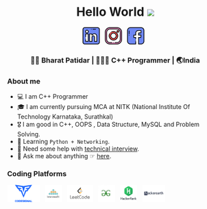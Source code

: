 <div align="center">
  <h1> Hello World <img src="https://media.giphy.com/media/hvRJCLFzcasrR4ia7z/giphy.gif" width="25px"></h1>
</div>

<p align='center'>
<a href="https://www.linkedin.com/in/bharat-patidar-203445197/"><img height="40" src="https://raw.githubusercontent.com/BHARAT0M/BHARAT0M/master/icons/linkedin.png?raw=true"></a>&nbsp;&nbsp;
<a href="https://instagram.com/b_badiya08"><img height="40" src="https://raw.githubusercontent.com/BHARAT0M/BHARAT0M/master/icons/instagram.png?raw=true"></a>&nbsp;&nbsp;
<a href="https://www.facebook.com/bharatbadiya.patidar"><img height="40" src="https://raw.githubusercontent.com/BHARAT0M/BHARAT0M/master/icons/facebook.png?raw=true"></a>&nbsp;&nbsp;

<div align="center">
<h3> 🧑🏻 Bharat Patidar | 👩🏻‍💻 C++ Programmer | 🌏India </h3>
</div>

### About me

- 💻 I am C++ Programmer
- 🎓 I am currently pursuing MCA at NITK (National Institute Of Technology Karnataka, Surathkal)
- 🎖  I am good in C++, OOPS , Data Structure, MySQL and Problem Solving.
- 🌱 Learning `Python + Networking`.
- 🤔 Need some help with [technical interview](https://techinterviewhandbook.org/).
- 💬 Ask me about anything ☞ [here](https://instagram.com/b_badiya08/).



### Coding Platforms 
<p align='left'>
<a href="https://app.codesignal.com/profile/bharat_p8/badges"><img height="40" src="https://raw.githubusercontent.com/BHARAT0M/BHARAT0M/master/icons/codeSignal.png?raw=true"></a>&nbsp;&nbsp;
<a href="https://www.interviewbit.com/profile/patidarbharat095_af5eaef47718"><img height="40" src="https://raw.githubusercontent.com/BHARAT0M/BHARAT0M/master/icons/interviewbit.png?raw=true"></a>&nbsp;&nbsp;
<a href="https://leetcode.com/MAMA_MAFIA/"><img height="40" src="https://raw.githubusercontent.com/BHARAT0M/BHARAT0M/master/icons/leetCode.png?raw=true"></a>&nbsp;&nbsp;
<a href="https://auth.geeksforgeeks.org/user/patidarmama774/profile"><img height="40" src="https://raw.githubusercontent.com/BHARAT0M/BHARAT0M/master/icons/gfg.jpg?raw=true"></a>&nbsp;&nbsp;
<a href="https://www.hackerrank.com/patidarbharat095"><img height="40" src="https://raw.githubusercontent.com/BHARAT0M/BHARAT0M/master/icons/Hackerank.jpg?raw=true"></a>&nbsp;&nbsp
<a href="https://www.hackerearth.com/@B_badiya08"><img height="40" src="https://raw.githubusercontent.com/BHARAT0M/BHARAT0M/master/icons/Hackerearth.jpg?raw=true"></a>&nbsp;&nbsp
